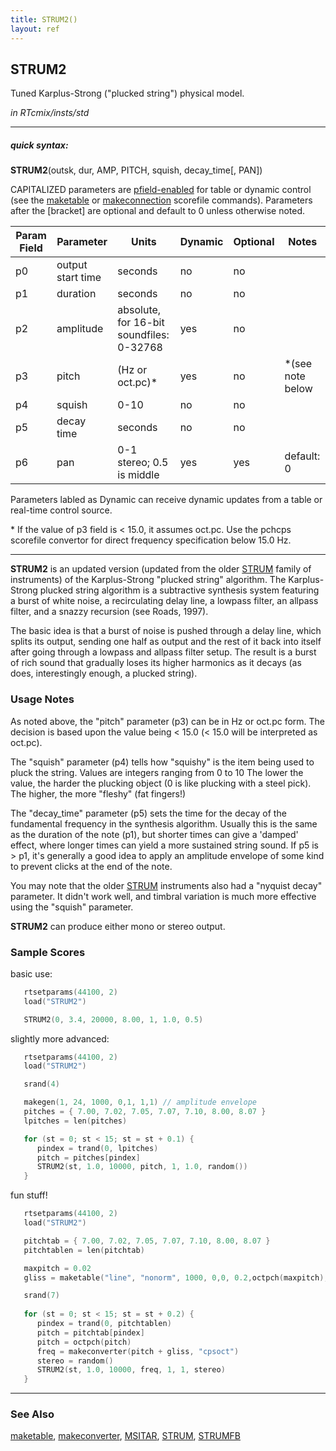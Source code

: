 ```yaml
---
title: STRUM2()
layout: ref
---
```


## STRUM2

Tuned Karplus-Strong ("plucked string") physical model.

*in RTcmix/insts/std*  
  

-----

##### quick syntax:

**STRUM2**(outsk, dur, AMP, PITCH, squish, decay\_time\[, PAN\])

CAPITALIZED parameters are [pfield-enabled](pfield-enabled.html) for
table or dynamic control (see the
[maketable](../scorefile/maketable.html) or
[makeconnection](../scorefile/makeconnection.html) scorefile
commands). Parameters after the \[bracket\] are optional and default to
0 unless otherwise noted.


Param Field	| Parameter | Units | Dynamic | Optional | Notes
----------- | --------- | ----- | -------- | --------- | ---------
p0 | output start time | seconds | no | no | 
p1 | duration | seconds | no | no | 
p2 | amplitude | absolute, for 16-bit soundfiles: 0-32768 | yes | no | 
p3 | pitch | (Hz or oct.pc)* | yes | no | *(see note below | 
p4 | squish | 0-10 | no | no | 
p5 | decay time | seconds | no | no | 
p6 | pan | 0-1 stereo; 0.5 is middle | yes | yes | default: 0 | 

Parameters labled as Dynamic can receive dynamic updates from a table or real-time control source.

\* If the value of p3 field is < 15.0, it assumes oct.pc.  Use the pchcps
scorefile convertor for direct frequency specification below 15.0 Hz.

  

-----

  
**STRUM2** is an updated version (updated from the older
[STRUM](STRUM.html) family of instruments) of the Karplus-Strong
"plucked string" algorithm. The Karplus-Strong plucked string algorithm
is a subtractive synthesis system featuring a burst of white noise, a
recirculating delay line, a lowpass filter, an allpass filter, and a
snazzy recursion (see Roads, 1997).

The basic idea is that a burst of noise is pushed through a delay line,
which splits its output, sending one half as output and the rest of it
back into itself after going through a lowpass and allpass filter setup.
The result is a burst of rich sound that gradually loses its higher
harmonics as it decays (as does, interestingly enough, a plucked
string).

### Usage Notes

As noted above, the "pitch" parameter (p3) can be in Hz or oct.pc form.
The decision is based upon the value being \< 15.0 (\< 15.0 will be
interpreted as oct.pc).

The "squish" parameter (p4) tells how "squishy" is the item being used
to pluck the string. Values are integers ranging from 0 to 10 The lower
the value, the harder the plucking object (0 is like plucking with a
steel pick). The higher, the more "fleshy" (fat fingers\!)

The "decay\_time" parameter (p5) sets the time for the decay of the
fundamental frequency in the synthesis algorithm. Usually this is the
same as the duration of the note (p1), but shorter times can give a
'damped' effect, where longer times can yield a more sustained string
sound. If p5 is \> p1, it's generally a good idea to apply an amplitude
envelope of some kind to prevent clicks at the end of the note.

You may note that the older [STRUM](STRUM.html) instruments also had a
"nyquist decay" parameter. It didn't work well, and timbral variation is
much more effective using the "squish" parameter.

**STRUM2** can produce either mono or stereo output.

### Sample Scores

basic use:

```cpp
   rtsetparams(44100, 2)
   load("STRUM2")

   STRUM2(0, 3.4, 20000, 8.00, 1, 1.0, 0.5)
```

  
  
slightly more advanced:

```cpp
   rtsetparams(44100, 2)
   load("STRUM2")

   srand(4)

   makegen(1, 24, 1000, 0,1, 1,1) // amplitude envelope
   pitches = { 7.00, 7.02, 7.05, 7.07, 7.10, 8.00, 8.07 }
   lpitches = len(pitches)

   for (st = 0; st < 15; st = st + 0.1) {
      pindex = trand(0, lpitches)
      pitch = pitches[pindex]
      STRUM2(st, 1.0, 10000, pitch, 1, 1.0, random())
   }
```

  
  
fun stuff\!

```cpp
   rtsetparams(44100, 2)
   load("STRUM2")

   pitchtab = { 7.00, 7.02, 7.05, 7.07, 7.10, 8.00, 8.07 }
   pitchtablen = len(pitchtab)

   maxpitch = 0.02
   gliss = maketable("line", "nonorm", 1000, 0,0, 0.2,octpch(maxpitch), 2,0)

   srand(7)
   
   for (st = 0; st < 15; st = st + 0.2) {
      pindex = trand(0, pitchtablen)
      pitch = pitchtab[pindex]
      pitch = octpch(pitch)
      freq = makeconverter(pitch + gliss, "cpsoct")
      stereo = random()
      STRUM2(st, 1.0, 10000, freq, 1, 1, stereo)
   }
```

  

-----

### See Also

[maketable](../scorefile/maketable.html),
[makeconverter](../scorefile/makeconverter.html), [MSITAR](MSITAR.html),
[STRUM](STRUM.html), [STRUMFB](STRUMFB.html)
